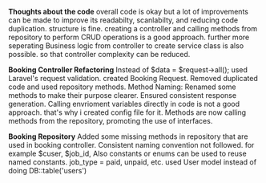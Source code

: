 **Thoughts about the code**
overall code is okay but a lot of improvements can be made to improve its readabilty, scanlabilty, and reducing code duplication. 
structure is fine. creating a controller and calling methods from repository to perform CRUD operations is a good approach. further more seperating Business logic from controller to create service class is also possible. so that controller complexity can be reduced. 

**Booking Controller Refactoring**
Instead of $data = $request->all(); used Laravel's request validation. created Booking Request.
Removed duplicated code and used repository methods.
Method Naming: Renamed some methods to make their purpose clearer.
Ensured consistent response generation.
Calling envrioment variables directly in code is not a good approach. that's why i created config file for it. 
Methods are now calling methods from the repository, promoting the use of interfaces.

**Booking Repository** 
Added some missing methods in repository that are used in booking controller.
Consistent naming convention not followed. for example $cuser, $job_id,
Also constants or enums can be used to reuse named constants. job_type = paid, unpaid, etc. 
used User model instead of doing DB::table('users')